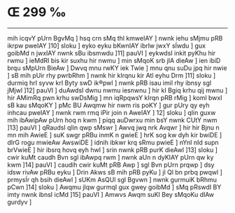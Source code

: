 # Œ 299 ‰
---
mih icqvY pUrn BgvMq ] hsq crn sMq thl kmweIAY ] nwnk iehu
sMjmu pRB ikrpw pweIAY ]10] sloku ] eyko eyku bKwnIAY ibrlw jwxY sÍwdu
] gux goibMd n jwxIAY nwnk sBu ibsmwdu ]11] pauVI ] eykwdsI inkit
pyKhu hir rwmu ] ieMdRI bis kir suxhu hir nwmu ] min sMqoK srb jIA
dieAw ] ien ibiD brqu sMpUrn BieAw ] Dwvq mnu rwKY iek Twie ] mnu
qnu suDu jpq hir nwie ] sB mih pUir rhy pwrbRhm ] nwnk hir kIrqnu
kir Atl eyhu Drm ]11] sloku ] durmiq hrI syvw krI Byty swD ik®pwl
] nwnk pRB isau imil rhy ibnsy sgl jMjwl ]12] pauVI ] duAwdsI
dwnu nwmu iesnwnu ] hir kI Bgiq krhu qij mwnu ] hir AMimRq pwn krhu
swDsMig ] mn iqRpqwsY kIrqn pRB rMig ] koml bwxI sB kau sMqoKY ] pMc
BU Awqmw hir nwm ris poKY ] gur pUry qy eyh inhcau pweIAY ] nwnk rwm
rmq iPir join n AweIAY ] 12] sloku ] qIin guxw mih ibAwipAw pUrn
hoq n kwm ] piqq auDwrxu min bsY nwnk CUtY nwm ]13] pauVI ]
qRaudsI qIin qwp sMswr ] Awvq jwq nrk Avqwr ] hir hir Bjnu n
mn mih AwieE ] suK swgr pRBu inmK n gwieE ] hrK sog kw dyh kir
bwiDE ] dIrG rogu mwieAw AwswiDE ] idnih ibkwr krq sRmu pwieE ]
nYnI nId supn brVwieE ] hir ibsrq hovq eyh hwl ] srin nwnk pRB
purK dieAwl ]13] sloku ] cwir kuMt caudh Bvn sgl ibAwpq rwm ]
nwnk aUn n dyKIAY pUrn qw ky kwm ]14] pauVI ] caudih cwir kuMt pRB
Awp ] sgl Bvn pUrn prqwp ] dsy idsw rivAw pRBu eyku ] Drin Akws
sB mih pRB pyKu ] jl Ql bn prbq pwqwl ] prmysÍr qh bsih dieAwl
] sUKm AsQUl sgl Bgvwn ] nwnk gurmuiK bRhmu pCwn ]14] sloku ]
Awqmu jIqw gurmqI gux gwey goibMd ] sMq pRswdI BY imty nwnk ibnsI icMd
]15] pauVI ] Amwvs Awqm suKI Bey sMqoKu dIAw gurdyv ]
####
